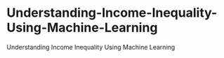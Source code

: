 # Understanding-Income-Inequality-Using-Machine-Learning
Understanding Income Inequality Using Machine Learning
